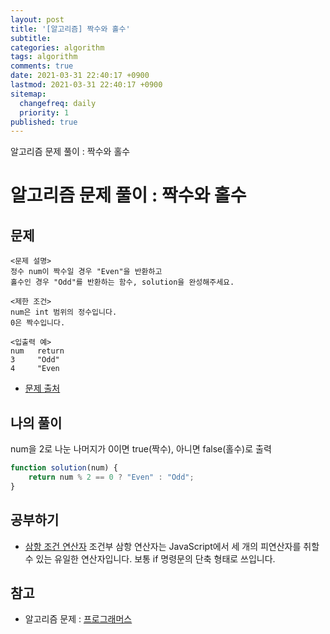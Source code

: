 ```yaml
---
layout: post
title: '[알고리즘] 짝수와 홀수'
subtitle: 
categories: algorithm
tags: algorithm
comments: true
date: 2021-03-31 22:40:17 +0900
lastmod: 2021-03-31 22:40:17 +0900
sitemap:
  changefreq: daily
  priority: 1
published: true
---
```


알고리즘 문제 풀이 : 짝수와 홀수<br />

# 알고리즘 문제 풀이 : 짝수와 홀수

## 문제 
```text
<문제 설명>
정수 num이 짝수일 경우 "Even"을 반환하고 
홀수인 경우 "Odd"를 반환하는 함수, solution을 완성해주세요.

<제한 조건>
num은 int 범위의 정수입니다.
0은 짝수입니다.

<입출력 예>
num   return
3     "Odd"
4     "Even
```

* [문제 출처](https://programmers.co.kr/learn/courses/30/lessons/12937)



## 나의 풀이
num을 2로 나눈 나머지가 0이면 true(짝수), 아니면 false(홀수)로 출력

```javascript
function solution(num) {
    return num % 2 == 0 ? "Even" : "Odd";
}
```



## 공부하기
- [삼항 조건 연산자](https://developer.mozilla.org/ko/docs/Web/JavaScript/Reference/Operators/Conditional_Operator)
조건부 삼항 연산자는 JavaScript에서 세 개의 피연산자를 취할 수 있는 유일한 연산자입니다. 보통 if 명령문의 단축 형태로 쓰입니다.



## 참고
- 알고리즘 문제 : [프로그래머스](https://programmers.co.kr)